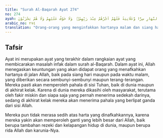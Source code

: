 ```yaml
---
title: "Surah Al-Baqarah Ayat 274"
no: 274
ayah: اَلَّذِيْنَ يُنْفِقُوْنَ اَمْوَالَهُمْ بِالَّيْلِ وَالنَّهَارِ سِرًّا وَّعَلَانِيَةً فَلَهُمْ اَجْرُهُمْ عِنْدَ رَبِّهِمْۚ  وَلَا خَوْفٌ عَلَيْهِمْ وَلَا هُمْ يَحْزَنُوْنَ
arabic_no: ٢٧٤
translation: "Orang-orang yang menginfakkan hartanya malam dan siang hari (secara) sembunyi-sembunyi maupun terang-terangan, mereka mendapat pahala di sisi Tuhannya. Tidak ada rasa takut pada mereka dan mereka tidak bersedih hati."
---
```


## Tafsir

Ayat ini merupakan ayat yang terakhir dalam rangkaian ayat yang membicarakan masalah infak dalam surah al-Baqarah. Dalam ayat ini, Allah menegaskan keuntungan yang akan didapat orang yang menafkahkan hartanya di jalan Allah, baik pada siang hari maupun pada waktu malam, yang diberikan secara sembunyi-sembunyi maupun terang-terangan. Mereka pasti akan memperoleh pahala di sisi Tuhan, baik di dunia maupun di akhirat kelak. Karena di dunia mereka dikasihi oleh masyarakat, terutama oleh fakir miskin dan siapa saja yang pernah menerima sedekah darinya, sedang di akhirat kelak mereka akan menerima pahala yang berlipat ganda dari sisi Allah.

Mereka pun tidak merasa sedih atas harta yang dinafkahkannya, karena mereka yakin akan memperoleh ganti yang lebih besar dari Allah, baik berupa tambahan rezeki dan kelapangan hidup di dunia, maupun berupa rida Allah dan karunia-Nya.
